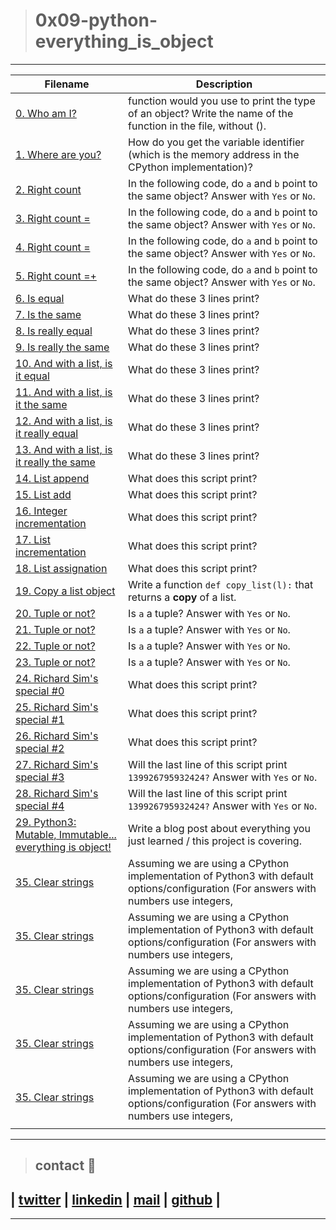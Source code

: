 > # 0x09-python-everything_is_object

---
| **Filename** | **Description** |
|---|---|
| [0. Who am I?](./0-answer.txt) | function would you use to print the type of an object? Write the name of the function in the file, without (). |
| [1. Where are you?](./1-answer.txt) | How do you get the variable identifier (which is the memory address in the CPython implementation)?  |
| [2. Right count](./2-answer.txt) | In the following code, do `a` and `b` point to the same object? Answer with `Yes` or `No`.  |
| [3. Right count =](./3-answer.txt) | In the following code, do `a` and `b` point to the same object? Answer with `Yes` or `No`.  |
| [4. Right count =](./4-answer.txt) | In the following code, do `a` and `b` point to the same object? Answer with `Yes` or `No`.  |
| [5. Right count =+](./) | In the following code, do `a` and `b` point to the same object? Answer with `Yes` or `No`.  |
| [6. Is equal](./6-answer.txt) | What do these 3 lines print?  |
| [7. Is the same](./7-answer.txt) | What do these 3 lines print?  |
| [8. Is really equal](./8-answer.txt) | What do these 3 lines print?  |
| [9. Is really the same](./9-answer.txt) | What do these 3 lines print?  |
| [10. And with a list, is it equal](./10-answer.txt) | What do these 3 lines print?  |
| [11. And with a list, is it the same](./11-answer.txt) | What do these 3 lines print?  |
| [12. And with a list, is it really equal](./12-answer.txt) | What do these 3 lines print?  |
| [13. And with a list, is it really the same](./13-answer.txt) | What do these 3 lines print?  |
| [14. List append](./14-answer.txt) | What does this script print?  |
| [15. List add](./15-answer.txt) | What does this script print?  |
| [16. Integer incrementation](./16-answer.txt) | What does this script print?  |
| [17. List incrementation](./17-answer.txt) | What does this script print?  |
| [18. List assignation](./18-answer.txt) | What does this script print?  |
| [19. Copy a list object](./19-copy_list.py) | Write a function `def copy_list(l):` that returns a **copy** of a list.  |
| [20. Tuple or not?](./20-answer.txt) | Is `a` a tuple? Answer with `Yes` or `No`.  |
| [21. Tuple or not?](./21-answer.txt) | Is `a` a tuple? Answer with `Yes` or `No`.  |
| [22. Tuple or not?](./22-answer.txt) | Is `a` a tuple? Answer with `Yes` or `No`. |
| [23. Tuple or not?](./23-answer.txt) | Is `a` a tuple? Answer with `Yes` or `No`.  |
| [24. Richard Sim's special #0](./24-answer.txt) | What does this script print?  |
| [25. Richard Sim's special #1](./25-answer.txt) | What does this script print?  |
| [26. Richard Sim's special #2](./26-answer.txt) | What does this script print?  |
| [27. Richard Sim's special #3](./27-answer.txt) | Will the last line of this script print `139926795932424?` Answer with `Yes` or `No`.  |
| [28. Richard Sim's special #4](./) | Will the last line of this script print `139926795932424?` Answer with `Yes` or `No`.  |
| [29. Python3: Mutable, Immutable... everything is object!](./) | Write a blog post about everything you just learned / this project is covering.   |
| [35. Clear strings](./106-line1.txt) | Assuming we are using a CPython implementation of Python3 with default options/configuration (For answers with numbers use integers,  |
| [35. Clear strings](./106-line2.txt) | Assuming we are using a CPython implementation of Python3 with default options/configuration (For answers with numbers use integers,  |
| [35. Clear strings](./106-line3.txt) | Assuming we are using a CPython implementation of Python3 with default options/configuration (For answers with numbers use integers,  |
| [35. Clear strings](./106-line4.txt) | Assuming we are using a CPython implementation of Python3 with default options/configuration (For answers with numbers use integers,  |
| [35. Clear strings](./106-line5.txt) | Assuming we are using a CPython implementation of Python3 with default options/configuration (For answers with numbers use integers,  |
|   |   |

---

> ## contact 💬

## | [twitter](https://twitter.com/RICARDO1470) | [linkedin](https://www.linkedin.com/in/ricardo-alfonso-camayo/) | [mail](1466@holbertonschool.com) | [github](https://github.com/ricardo1470/README/blob/master/README.md) |

---
